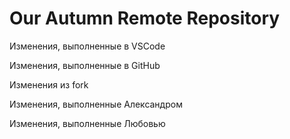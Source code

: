 # Our Autumn Remote Repository

Изменения, выполненные в VSCode

Изменения, выполненные в GitHub

Изменения из fork

Изменения, выполненные Александром

Изменения, выполненные Любовью
